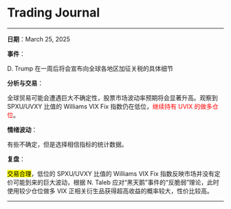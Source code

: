# Trading Journal

---

**日期**：March 25, 2025

**事件**：

D. Trump 在一周后将会宣布向全球各地区加征关税的具体细节

**分析与交易**：

全球贸易可能会遭遇巨大不确定性，股票市场波动率预期将会显著升高。观察到 SPXU/UVXY 比值的 Williams VIX Fix 指数仍在低位，<span style="color: red;">继续持有 UVIX 的做多仓位</span>。

**情绪波动**：

有些不确定，但是选择相信指标的统计数据。

**复盘**：

<mark>交易合理</mark>，低位的 SPXU/UVXY 比值的  Williams VIX Fix 指数反映市场并没有定价可能到来的巨大波动，根据 N. Taleb 应对“黑天鹅”事件的“反脆弱”理论，此时使用较少仓位做多 VIX 正相关衍生品获得超高收益的概率较大，性价比较高。

---
